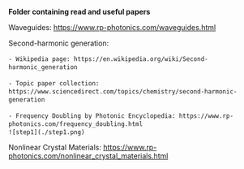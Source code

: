 **Folder containing read and useful papers**


Waveguides: https://www.rp-photonics.com/waveguides.html


Second-harmonic generation: 

    - Wikipedia page: https://en.wikipedia.org/wiki/Second-harmonic_generation 

    - Topic paper collection: https://www.sciencedirect.com/topics/chemistry/second-harmonic-generation 

    - Frequency Doubling by Photonic Encyclopedia: https://www.rp-photonics.com/frequency_doubling.html
    ![step1](./step1.png)


Nonlinear Crystal Materials: https://www.rp-photonics.com/nonlinear_crystal_materials.html 
